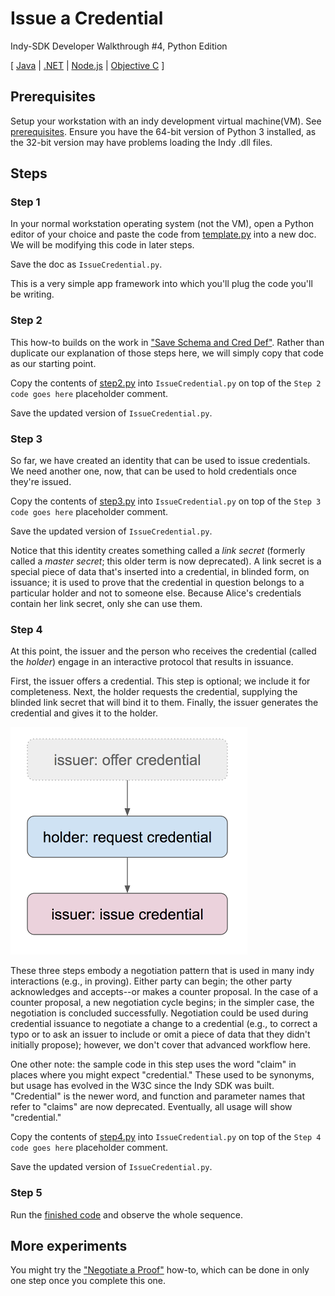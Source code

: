 # Issue a Credential
Indy-SDK Developer Walkthrough #4, Python Edition

[ [Java](../java/README.md) | [.NET](../../not-yet-written.md) | [Node.js](../../not-yet-written.md) | [Objective C](../../not-yet-written.md) ]


## Prerequisites

Setup your workstation with an indy development virtual machine(VM). See [prerequisites](../../prerequisites.md).
Ensure you have the 64-bit version of Python 3 installed, as the 32-bit version may have problems loading the Indy .dll files.


## Steps

### Step 1

In your normal workstation operating system (not the VM), open a Python editor of your
choice and paste the code from [template.py](template.py)
into a new doc. We will be modifying this code in later steps.

Save the doc as `IssueCredential.py`.

This is a very simple app framework into which you'll plug the code
you'll be writing.

### Step 2

This how-to builds on the work in ["Save Schema and Cred Def"](../save-schema-and-cred-def/python/README.md).
Rather than duplicate our explanation of those steps here, we will simply
copy that code as our starting point.

Copy the contents of [step2.py](step2.py) into
`IssueCredential.py` on top of the `Step 2 code goes here` placeholder comment.

Save the updated version of `IssueCredential.py`.

### Step 3

So far, we have created an identity that can be used to issue credentials.
We need another one, now, that can be used to hold credentials once they're issued.

Copy the contents of [step3.py](step3.py) into
`IssueCredential.py` on top of the `Step 3 code goes here` placeholder comment.

Save the updated version of `IssueCredential.py`.

Notice that this identity creates something called a *link secret* (formerly
called a *master secret*; this older term is now deprecated).
A link secret is a special piece of data that's inserted into
a credential, in blinded form, on issuance; it is used to prove that the
credential in question belongs to a particular holder and not to someone
else. Because Alice's credentials contain her link secret, only she can
use them.

### Step 4

At this point, the issuer and the person who receives the credential
(called the *holder*) engage in an interactive protocol that results
in issuance.

First, the issuer offers a credential. This step is optional; we include
it for completeness. Next, the holder requests the credential, supplying
the blinded link secret that will bind it to them. Finally, the issuer
generates the credential and gives it to the holder.

![3-phase negotiation on issuance](../3-phase-negotiation.png)

These three steps embody a negotiation pattern that is used in many
indy interactions (e.g., in proving). Either party can begin; the other
party acknowledges and accepts--or makes a counter proposal. In the case
of a counter proposal, a new negotiation cycle begins; in the simpler
case, the negotiation is concluded successfully. Negotiation could be used
during credential issuance to negotiate a change to a credential (e.g.,
to correct a typo or to ask an issuer to include or omit a piece of data
that they didn't initially propose); however, we don't cover that
advanced workflow here.

One other note: the sample code in this step uses the word "claim" in
places where you might expect "credential." These used to be synonyms,
but usage has evolved in the W3C since the Indy SDK was built. "Credential"
is the newer word, and function and parameter names that refer to "claims"
are now deprecated. Eventually, all usage will show "credential."

Copy the contents of [step4.py](step4.py) into
`IssueCredential.py` on top of the `Step 4 code goes here` placeholder comment.

Save the updated version of `IssueCredential.py`.

### Step 5

Run the [finished code](IssueCredential.py) and observe the whole sequence.

## More experiments

You might try the ["Negotiate a Proof"](../../negotiate-proof/python/README.md)
how-to, which can be done in only one step once you complete this one.
